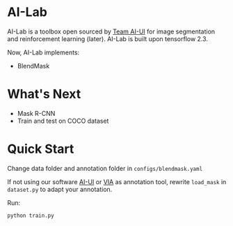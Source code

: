 # AI-Lab

AI-Lab is a toolbox open sourced by [Team AI-UI](https://www.ai4uandi.com) 
for image segmentation and reinforcement learning (later). AI-Lab is built upon
tensorflow 2.3. 

Now, AI-Lab implements:

- BlendMask

# What's Next

- Mask R-CNN
- Train and test on COCO dataset

# Quick Start

Change data folder and annotation folder in `configs/blendmask.yaml`

If not using our software [AI-UI](https://www.ai4uandi.com/download/) or [VIA](http://www.robots.ox.ac.uk/~vgg/software/via/)
as annotation tool, rewrite `load_mask` in `dataset.py` to adapt your annotation.

Run:
```
python train.py
```